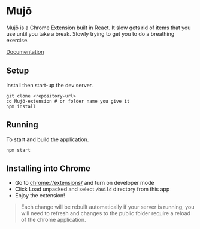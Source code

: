 # Mujō

Mujō is a Chrome Extension built in React. It slow gets rid of items that you use until you take a break. Slowly trying to get you to do a breathing exercise.

[Documentation](./docs/README.md)

## Setup

Install then start-up the dev server.

```shell
git clone <repository-url>
cd Mujō-extension # or folder name you give it
npm install
```

## Running

To start and build the application.

```shell
npm start
```

## Installing into Chrome

- Go to [chrome://extensions/](chrome://extensions/) and turn on developer mode
- Click Load unpacked and select `/build` directory from this app
- Enjoy the extension!

> Each change will be rebuilt automatically if your server is running, you will need to refresh and changes to the public folder require a reload of the chrome application.
